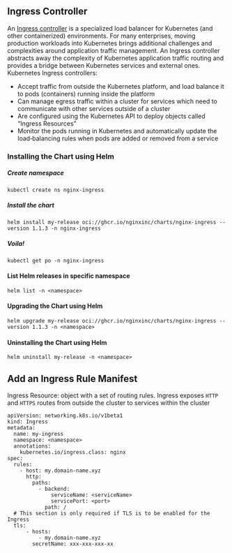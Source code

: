 ## Ingress Controller 
An [Ingress controller](https://docs.nginx.com/nginx-ingress-controller/installation/installing-nic/installation-with-helm/) is a specialized load balancer for Kubernetes (and other containerized) environments. For many enterprises, moving production workloads into Kubernetes brings additional challenges and complexities around application traffic management. An Ingress controller abstracts away the complexity of Kubernetes application traffic routing and provides a bridge between Kubernetes services and external ones.
Kubernetes Ingress controllers:
- Accept traffic from outside the Kubernetes platform, and load balance it to pods (containers) running inside the platform
- Can manage egress traffic within a cluster for services which need to communicate with other services outside of a cluster
- Are configured using the Kubernetes API to deploy objects called “Ingress Resources”
- Monitor the pods running in Kubernetes and automatically update the load‑balancing rules when pods are added or removed from a service


### Installing the Chart using Helm
##### Create namespace
```
kubectl create ns nginx-ingress
```
##### Install the chart
```
helm install my-release oci://ghcr.io/nginxinc/charts/nginx-ingress --version 1.1.3 -n nginx-ingress
```
##### Voila!
```
kubectl get po -n nginx-ingress
```

#### List Helm releases in specific namespace
```
helm list -n <namespace>
```

#### Upgrading the Chart using Helm
```
helm upgrade my-release oci://ghcr.io/nginxinc/charts/nginx-ingress --version 1.1.3 -n <namespace>
```

#### Uninstalling the Chart using Helm
```
helm uninstall my-release -n <namespace>
```

## Add an Ingress Rule Manifest
Ingress Resource: object with a set of routing rules. Ingress exposes ```HTTP``` and ```HTTPS``` routes from outside the cluster to services within the cluster

```
apiVersion: networking.k8s.io/v1beta1
kind: Ingress
metadata:
  name: my-ingress
  namespace: <namespace>   
  annotations:
    kubernetes.io/ingress.class: nginx
spec:
  rules:
    - host: my.domain-name.xyz
      http:
        paths:
          - backend:
              serviceName: <serviceName>
              servicePort: <port>
            path: /
  # This section is only required if TLS is to be enabled for the Ingress
  tls:
      - hosts:
          - my.domain-name.xyz
        secretName: xxx-xxx-xxx-xx
```

